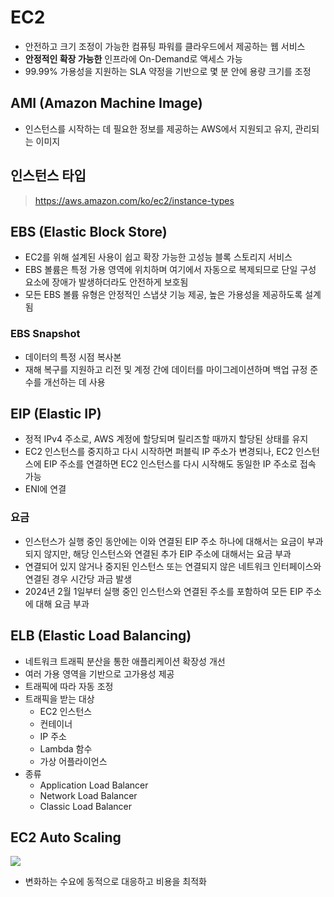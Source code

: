 # EC2

- 안전하고 크기 조정이 가능한 컴퓨팅 파워를 클라우드에서 제공하는 웹 서비스
- **안정적인 확장 가능한** 인프라에 On-Demand로 액세스 가능
- 99.99% 가용성을 지원하는 SLA 약정을 기반으로 몇 분 안에 용량 크기를 조정

## AMI (Amazon Machine Image)

- 인스턴스를 시작하는 데 필요한 정보를 제공하는 AWS에서 지원되고 유지, 관리되는 이미지

## 인스턴스 타입

> https://aws.amazon.com/ko/ec2/instance-types

## EBS (Elastic Block Store)

- EC2를 위해 설계된 사용이 쉽고 확장 가능한 고성능 블록 스토리지 서비스
- EBS 볼륨은 특정 가용 영역에 위치하며 여기에서 자동으로 복제되므로 단일 구성 요소에 장애가 발생하더라도 안전하게 보호됨
- 모든 EBS 볼륨 유형은 안정적인 스냅샷 기능 제공, 높은 가용성을 제공하도록 설계됨

### EBS Snapshot

- 데이터의 특정 시점 복사본
- 재해 복구를 지원하고 리전 및 계정 간에 데이터를 마이그레이션하며 백업 규정 준수를 개선하는 데 사용

## EIP (Elastic IP)

- 정적 IPv4 주소로, AWS 계정에 할당되며 릴리즈할 때까지 할당된 상태를 유지
- EC2 인스턴스를 중지하고 다시 시작하면 퍼블릭 IP 주소가 변경되나, EC2 인스턴스에 EIP 주소를 연결하면 EC2 인스턴스를 다시 시작해도 동일한 IP 주소로 접속 가능
- ENI에 연결

### 요금

- 인스턴스가 실행 중인 동안에는 이와 연결된 EIP 주소 하나에 대해서는 요금이 부과되지 않지만, 해당 인스턴스와 연결된 추가 EIP 주소에 대해서는 요금 부과
- 연결되어 있지 않거나 중지된 인스턴스 또는 연결되지 않은 네트워크 인터페이스와 연결된 경우 시간당 과금 발생
- 2024년 2월 1일부터 실행 중인 인스턴스와 연결된 주소를 포함하여 모든 EIP 주소에 대해 요금 부과

## ELB (Elastic Load Balancing)

- 네트워크 트래픽 분산을 통한 애플리케이션 확장성 개선
- 여러 가용 영역을 기반으로 고가용성 제공
- 트래픽에 따라 자동 조정
- 트래픽을 받는 대상
	- EC2 인스턴스
	- 컨테이너
	- IP 주소
	- Lambda 함수
	- 가상 어플라이언스
- 종류
	- Application Load Balancer
	- Network Load Balancer
	- Classic Load Balancer

## EC2 Auto Scaling

![](https://i.imgur.com/sbOAf5F.png)

- 변화하는 수요에 동적으로 대응하고 비용을 최적화

